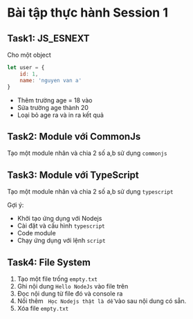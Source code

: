 # Bài tập thực hành Session 1

## Task1: JS_ESNEXT

Cho một object

```js
let user = {
	id: 1,
	name: 'nguyen van a'
}
```
- Thêm trường age = 18 vào
- Sửa trường age thành 20
- Loại bỏ age ra và in ra kết quả

## Task2: Module với CommonJs

Tạo một module nhân và chia 2 số a,b sử dụng `commonjs`

## Task3: Module với TypeScript

Tạo một module nhân và chia 2 số a,b sử dụng `typescript`

Gợi ý:
- Khởi tạo ứng dụng với Nodejs
- Cài đặt và cấu hình `typescript`
- Code module
- Chạy ứng dụng với lệnh `script`

## Task4: File System

1. Tạo một file trống `empty.txt`
2. Ghi nội dung `Hello NodeJs` vào file trên
3. Đọc nội dung từ file đó và console ra
4. Nối thêm ` Học Nodejs thật là dễ` vào sau nội dung có sẵn.
5. Xóa file `empty.txt`